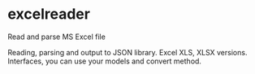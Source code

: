 # excelreader
Read and parse MS Excel file

Reading, parsing and output to JSON library. Excel XLS, XLSX versions. Interfaces, you can use your models and convert method.
